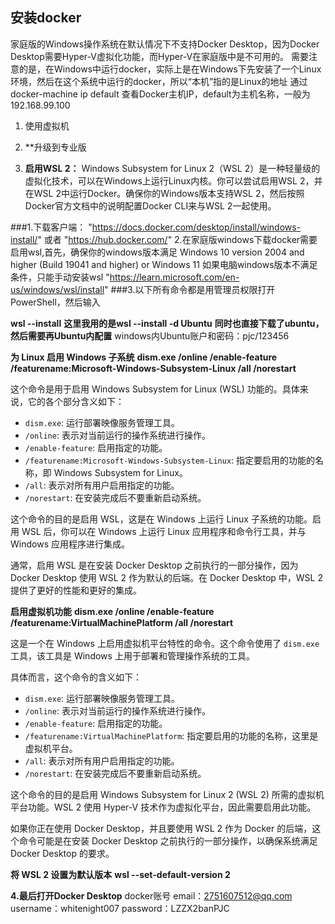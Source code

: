 ## 安装docker
家庭版的Windows操作系统在默认情况下不支持Docker Desktop，因为Docker Desktop需要Hyper-V虚拟化功能，而Hyper-V在家庭版中是不可用的。
需要注意的是，在Windows中运行docker，实际上是在Windows下先安装了一个Linux环境，然后在这个系统中运行的docker，所以“本机”指的是Linux的地址
通过 docker-machine ip default 查看Docker主机IP，default为主机名称，一般为 192.168.99.100

1. 使用虚拟机

2. **升级到专业版

3. **启用WSL 2：** Windows Subsystem for Linux 2（WSL 2）是一种轻量级的虚拟化技术，可以在Windows上运行Linux内核。你可以尝试启用WSL 2，并在WSL 2中运行Docker。确保你的Windows版本支持WSL 2，然后按照Docker官方文档中的说明配置Docker CLI来与WSL 2一起使用。


###1.下载客户端：
"https://docs.docker.com/desktop/install/windows-install/" 或者 "https://hub.docker.com/"
2.在家庭版windows下载docker需要启用wsl,首先，确保你的windows版本满足 Windows 10 version 2004 and higher (Build 19041 and higher) or Windows 11
如果电脑windows版本不满足条件，只能手动安装wsl
"https://learn.microsoft.com/en-us/windows/wsl/install"
###3.以下所有命令都是用管理员权限打开PowerShell，然后输入

**wsl --install**
**这里我用的是wsl --install -d Ubuntu**
**同时也直接下载了ubuntu，然后需要再Ubuntu内配置**
windows内Ubuntu账户和密码：pjc/123456

**为 Linux 启用 Windows 子系统**
**dism.exe /online /enable-feature /featurename:Microsoft-Windows-Subsystem-Linux /all /norestart**


这个命令是用于启用 Windows Subsystem for Linux (WSL) 功能的。具体来说，它的各个部分含义如下：

- `dism.exe`: 运行部署映像服务管理工具。
- `/online`: 表示对当前运行的操作系统进行操作。
- `/enable-feature`: 启用指定的功能。
- `/featurename:Microsoft-Windows-Subsystem-Linux`: 指定要启用的功能的名称，即 Windows Subsystem for Linux。
- `/all`: 表示对所有用户启用指定的功能。
- `/norestart`: 在安装完成后不要重新启动系统。

这个命令的目的是启用 WSL，这是在 Windows 上运行 Linux 子系统的功能。启用 WSL 后，你可以在 Windows 上运行 Linux 应用程序和命令行工具，并与 Windows 应用程序进行集成。

通常，启用 WSL 是在安装 Docker Desktop 之前执行的一部分操作，因为 Docker Desktop 使用 WSL 2 作为默认的后端。在 Docker Desktop 中，WSL 2 提供了更好的性能和更好的集成。

**启用虚拟机功能**
**dism.exe /online /enable-feature /featurename:VirtualMachinePlatform /all /norestart**

这是一个在 Windows 上启用虚拟机平台特性的命令。这个命令使用了 `dism.exe` 工具，该工具是 Windows 上用于部署和管理操作系统的工具。

具体而言，这个命令的含义如下：

- `dism.exe`: 运行部署映像服务管理工具。
- `/online`: 表示对当前运行的操作系统进行操作。
- `/enable-feature`: 启用指定的功能。
- `/featurename:VirtualMachinePlatform`: 指定要启用的功能的名称，这里是虚拟机平台。
- `/all`: 表示对所有用户启用指定的功能。
- `/norestart`: 在安装完成后不要重新启动系统。

这个命令的目的是启用 Windows Subsystem for Linux 2 (WSL 2) 所需的虚拟机平台功能。WSL 2 使用 Hyper-V 技术作为虚拟化平台，因此需要启用此功能。

如果你正在使用 Docker Desktop，并且要使用 WSL 2 作为 Docker 的后端，这个命令可能是在安装 Docker Desktop 之前执行的一部分操作，以确保系统满足 Docker Desktop 的要求。

**将 WSL 2 设置为默认版本**
**wsl --set-default-version 2**

**4.最后打开Docker Desktop**
docker账号
email：2751607512@qq.com
username：whitenight007
password：LZZX2banPJC
